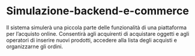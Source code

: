 # Simulazione-backend-e-commerce
Il sistema simulerà una piccola parte delle funzionalità di una piattaforma per l’acquisto online. Consentirà agli acquirenti di acquistare oggetti e agli operatori di inserire nuovi prodotti, accedere  alla lista degli acquisti e organizzarne gli ordini.
